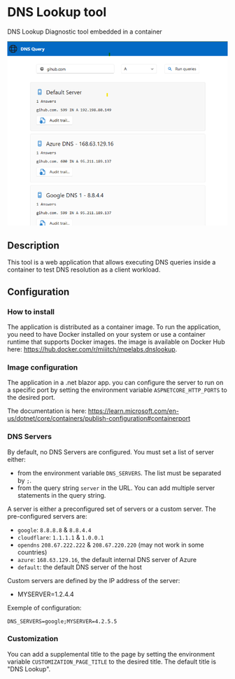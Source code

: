 # DNS Lookup tool
DNS Lookup Diagnostic tool embedded in a container

![Screenshot](doc/images/screencap.png)

## Description
This tool is a web application that allows executing DNS queries inside a container to test DNS resolution as a client workload.

## Configuration

### How to install

The application is distributed as a container image. To run the application, you need to have Docker installed on your system or use a container runtime that supports Docker images.
the image is available on Docker Hub here: https://hub.docker.com/r/miiitch/mpelabs.dnslookup.

### Image configuration

The application in a .net blazor app. you can configure the server to run on a specific port by setting the environment variable `ASPNETCORE_HTTP_PORTS` to the desired port.

The documentation is here: https://learn.microsoft.com/en-us/dotnet/core/containers/publish-configuration#containerport

### DNS Servers

By default, no DNS Servers are configured. You must set a list of server either:
* from the environment variable `DNS_SERVERS`. The list must be separated by `;`.
* from the query string `server` in the URL. You can add multiple server statements in the query string. 


A server is either a preconfigured set of servers or a custom server. The pre-configured servers are:
- `google`: `8.8.8.8` & `8.8.4.4`
- `cloudflare`: `1.1.1.1` & `1.0.0.1`
- `opendns` `208.67.222.222` & `208.67.220.220` (may not work in some countries)
- `azure`: `168.63.129.16`, the default internal DNS server of Azure
- `default`: the default DNS server of the host

Custom servers are defined by the IP address of the server:
- MYSERVER=1.2.4.4

Exemple of configuration:
```
DNS_SERVERS=google;MYSERVER=4.2.5.5
```
### Customization

You can add a supplemental title to the page by setting the environment variable `CUSTOMIZATION_PAGE_TITLE` to the desired title. The default title is "DNS Lookup".


